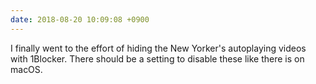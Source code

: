 ```yaml
---
date: 2018-08-20 10:09:08 +0900
---
```

I finally went to the effort of hiding the New Yorker's autoplaying videos with 1Blocker. There should be a setting to disable these like there is on macOS.
